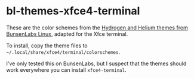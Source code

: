 # bl-themes-xfce4-terminal

These are the color schemes from the [Hydrogen and Helium themes from BunsenLabs Linux](https://github.com/BunsenLabs/bunsen-themes), adapted for the Xfce terminal.

To install, copy the theme files to `~/.local/share/xfce4/terminal/colorschemes`.

I've only tested this on BunsenLabs, but I suspect that the themes should work everywhere you can install `xfce4-terminal`.
